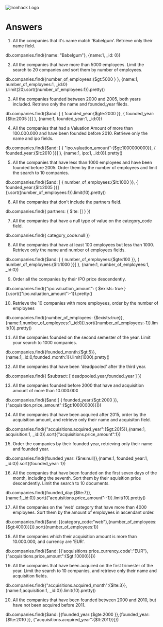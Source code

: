 ![Ironhack Logo](https://i.imgur.com/1QgrNNw.png)

# Answers

1. All the companies that it's name match 'Babelgum'. Retrieve only their name field.

db.companies.find({name: "Babelgum"}, {name:1, _id: 0})

2. All the companies that have more than 5000 employees. Limit the search to 20 companies and sort them by number of employees.

db.companies.find({number_of_employees:{$gt:5000 } }, {name:1, number_of_employees:1, _id:0} ).limit(20).sort({number_of_employees:1}).pretty()

3. All the companies founded between 2000 and 2005, both years included. Retrieve only the name and founded_year fileds.

db.companies.find({$and: [ { founded_year:{$gte:2000 }}, { founded_year:{$lte:2005 }}] }, {name:1, founded_year:1, _id:0})

4. All the companies that had a Valuation Amount of more than 100.000.000 and have been founded before 2010. Retrieve only the name and ipo fields.

db.companies.find({$and: [ { "ipo.valuation_amount":{$gt:1000000000}}, { founded_year:{$lt:2010 }}] }, {name:1, ipo:1, _id:0}).pretty()

5. All the companies that have less than 1000 employees and have been founded before 2005. Order them by the number of employees and limit the search to 10 companies.

db.companies.find({$and: [ { number_of_employees:{$lt:1000 }}, { founded_year:{$lt:2005 }}] }).sort({number_of_employees:1}).limit(10).pretty()

6. All the companies that don't include the partners field.

db.companies.find({ partners: { $lte: [] } })

7. All the companies that have a null type of value on the category_code 
field.

db.companies.find({ category_code:null })

8. All the companies that have at least 100 employees but less than 1000. Retrieve only the name and number of employees fields.

db.companies.find({$and: [ { number_of_employees:{$gte:100 }}, { number_of_employees:{$lt:1000 }}] }, {name:1, number_of_employees:1, _id:0})

9. Order all the companies by their IPO price descendently.

db.companies.find({"ipo.valuation_amount": { $exists: true } }).sort({"ipo.valuation_amount":-1}).pretty()

10. Retrieve the 10 companies with more employees, order by the number of employees

db.companies.find({number_of_employees: {$exists:true}},{name:1,number_of_employees:1,_id:0}).sort({number_of_employees:-1}).limit(10).pretty()

11. All the companies founded on the second semester of the year. Limit your search to 1000 companies.

db.companies.find({founded_month:{$gt:5}},{name:1,_id:0,founded_month:1}).limit(1000).pretty()

12. All the companies that have been 'deadpooled' after the third year.

db.companies.find({ $subtract: [ deadpooled_year,founded_year ] })

13. All the companies founded before 2000 that have and acquisition amount of more than 10.000.000

db.companies.find({$and:[ { founded_year:{$gt:2000 }},{"acquisition.price_amount":{$gt:10000000}}]})

14. All the companies that have been acquired after 2015, order by the acquisition amount, and retrieve only their name and acquisiton field.

db.companies.find({"acquisitions.acquired_year":{$gt:2015}},{name:1, acquisition:1, _id:0}).sort({"acquisitions.price_amount":1})

15. Order the companies by their founded year, retrieving only their name and founded year.

db.companies.find({founded_year: {$ne:null}},{name:1, founded_year:1, _id:0}).sort({founded_year: 1})

16. All the companies that have been founded on the first seven days of the month, including the seventh. Sort them by their aquisition price descendently. Limit the search to 10 documents.

db.companies.find({founded_day:{$lte:7}},{name:1,_id:0}).sort({"acquisitions.price_amount":-1}).limit(10).pretty()

17. All the companies on the 'web' category that have more than 4000 employees. Sort them by the amount of employees in ascendant order.

db.companies.find({$and: [{category_code:"web"},{number_of_employees:{$gt:4000}}]}).sort({number_of_employees:1})

18. All the companies which their acquisition amount is more than 10.000.000, and currency are 'EUR'.

db.companies.find({$and: [{'acquisitions.price_currency_code':"EUR"},{"acquisitions.price_amount":{$gt:10000}}]})

19. All the companies that have been acquired on the first trimester of the year. Limit the search to 10 companies, and retrieve only their name and acquisition fields.

db.companies.find({"acquisitions.acquired_month":{$lte:3}},{name:1,acquisition:1, _id:0}).limit(10).pretty()

20. All the companies that have been founded between 2000 and 2010, but have not been acquired before 2011.

db.companies.find({$and: [{founded_year:{$gte:2000 }},{founded_year:{$lte:2010 }}, {"acquisitions.acquired_year":{$lt:2011}}]})